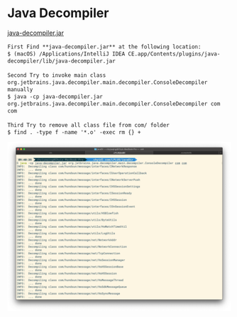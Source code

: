 Java Decompiler
===============

[java-decompiler.jar](/root/java/javaPrj/java-decompiler.jar)

```
First Find **java-decompiler.jar** at the following location: 
$ (macOS) /Applications/IntelliJ IDEA CE.app/Contents/plugins/java-decompiler/lib/java-decompiler.jar

Second Try to invoke main class org.jetbrains.java.decompiler.main.decompiler.ConsoleDecompiler manually 
$ java -cp java-decompiler.jar org.jetbrains.java.decompiler.main.decompiler.ConsoleDecompiler com com 

Third Try to remove all class file from com/ folder 
$ find . -type f -name '*.o' -exec rm {} + 
```
![java-decompile png](/imgs/java/java-decompile.png?raw=true)
